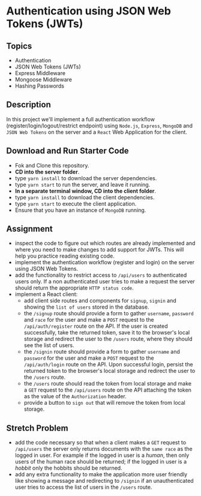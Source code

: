 # Authentication using JSON Web Tokens (JWTs)

## Topics

- Authentication
- JSON Web Tokens (JWTs)
- Express Middleware
- Mongoose Middleware
- Hashing Passwords

## Description

In this project we'll implement a full authentication workflow (register/login/logout/restrict endpoint) using `Node.js`, `Express`, `MongoDB` and `JSON Web Tokens` on the server and a `React` Web Application for the client.

## Download and Run Starter Code

- Fok and Clone this repository.
- **CD into the server folder**.
- type `yarn install` to download the server dependencies.
- type `yarn start` to run the server, and leave it running.
- **In a separate terminal window, CD into the client folder**.
- type `yarn install` to download the client dependencies.
- type `yarn start` to execute the client application.
- Ensure that you have an instance of `MongoDB` running.

## Assignment

- inspect the code to figure out which routes are already implemented and where you need to make changes to add support for JWTs. This will help you practice reading existing code.
- implement the authentication workflow (register and login) on the server using JSON Web Tokens.
- add the functionality to restrict access to `/api/users` to authenticated users only. If a non authenticated user tries to make a request the server should return the appropriate `HTTP status code`.
- implement a React client:
  - add client side routes and components for `signup`, `signin` and showing the `list of users` stored in the database.
  - the `/signup` route should provide a form to gather `username`, `password` and `race` for the user and make a `POST` request to the `/api/auth/register` route on the API. If the user is created successfully, take the returned token, save it to the browser's local storage and redirect the user to the `/users` route, where they should see the list of users.
  - the `/signin` route should provide a form to gather `username` and `password` for the user and make a `POST` request to the `/api/auth/login` route on the API. Upon successful login, persist the returned token to the browser's local storage and redirect the user to the `/users` route.
  - the `/users` route should read the token from local storage and make a `GET` request to the `/api/users` route on the API attaching the token as the value of the `Authorization` header.
  - provide a button to `sign out` that will remove the token from local storage.

## Stretch Problem

- add the code necessary so that when a client makes a `GET` request to `/api/users` the server only returns documents with the `same race` as the logged in user. For example if the logged in user is a _human_, then only users of the human race should be returned; if the logged in user is a _hobbit_ only the hobbits should be returned.
- add any extra functionality to make the application more user friendly like showing a message and redirecting to `/signin` if an unauthenticated user tries to access the list of users in the `/users` route.
